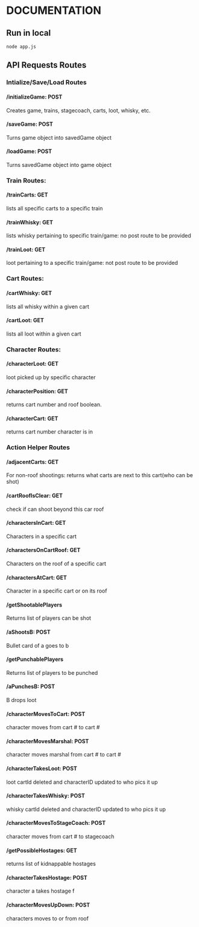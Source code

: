 # DOCUMENTATION

## Run in local
```
node app.js
```

## API Requests Routes

### Intialize/Save/Load Routes
#### /initializeGame: POST
Creates game, trains, stagecoach, carts, loot, whisky, etc.
&nbsp;
#### /saveGame: POST
Turns game object into savedGame object
&nbsp;
#### /loadGame: POST
Turns savedGame object into game object
&nbsp;
&nbsp;
### Train Routes:
#### /trainCarts: GET
lists all specific carts to a specific train
&nbsp;
#### /trainWhisky: GET
lists whisky pertaining to specific train/game: no post route to be provided
&nbsp;
#### /trainLoot: GET
loot pertaining to a specific train/game: not post route to be provided
&nbsp;
&nbsp;
### Cart Routes:
#### /cartWhisky: GET
lists all whisky within a given cart
&nbsp;
#### /cartLoot: GET
lists all loot within a given cart
&nbsp;
&nbsp;
### Character Routes:
#### /characterLoot: GET
loot picked up by specific character
&nbsp;
#### /characterPosition: GET
returns cart number and roof boolean.
&nbsp;
#### /characterCart: GET
returns cart number character is in
&nbsp;
&nbsp;
### Action Helper Routes
#### /adjacentCarts: GET
For non-roof shootings: returns what carts are next to this cart(who can be shot)
&nbsp;
#### /cartRoofIsClear: GET
check if can shoot beyond this car roof
&nbsp;
#### /charactersInCart: GET
Characters in a specific cart
&nbsp;
#### /charactersOnCartRoof: GET
Characters on the roof of a specific cart
&nbsp;
#### /charactersAtCart: GET
Character in a specific cart or on its roof
&nbsp;
#### /getShootablePlayers
Returns list of players can be shot
&nbsp;
#### /aShootsB: POST
Bullet card of a goes to b
&nbsp;
#### /getPunchablePlayers
Returns list of players to be punched
&nbsp;
#### /aPunchesB: POST
B drops loot
&nbsp;
#### /characterMovesToCart: POST
character moves from cart # to cart #
&nbsp;
#### /characterMovesMarshal: POST
character moves marshal from cart # to cart #
&nbsp;
#### /characterTakesLoot: POST
loot cartId deleted and characterID updated to who pics it up
&nbsp;
#### /characterTakesWhisky: POST
whisky cartId deleted and characterID updated to who pics it up
&nbsp;
#### /characterMovesToStageCoach: POST
character moves from cart # to stagecoach
&nbsp;
#### /getPossibleHostages: GET
returns list of kidnappable hostages
&nbsp;
#### /characterTakesHostage: POST
character a takes hostage f
&nbsp;
#### /characterMovesUpDown: POST
characters moves to or from roof
&nbsp;
